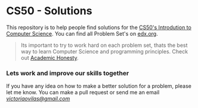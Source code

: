 # CS50 - Solutions

This repository is to help people find solutions for the [CS50's Introdution to Computer Science](https://www.edx.org/course/cs50s-introduction-computer-science-harvardx-cs50x). You can find all Problem Set's on [edx.org](https://www.edx.org/).

> Its important to try to work hard on each problem set, thats the best way to learn Computer Science and programming principles. Check out [Academic Honesty](https://docs.cs50.net/2018/x/syllabus.html#academic-honesty).

### Lets work and improve our skills together
If you have any idea on how to make a better solution for a problem, please let me know.
You can make a pull request or send me an email *victoriaovilas@gmail.com*